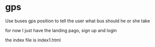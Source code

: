 # gps
Use buses gps position to tell the user what bus should he or she take

for now I just have the landing pago, sign up and login

the index file is index1.html
